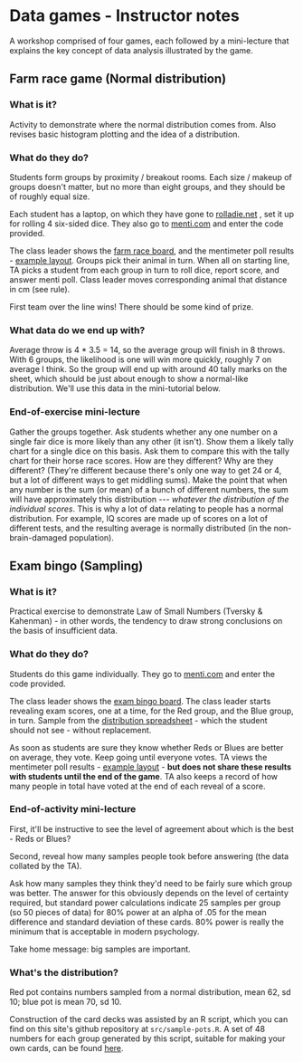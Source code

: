 # Data games - Instructor notes

A workshop comprised of four games, each followed by a mini-lecture that
explains the key concept of data analysis illustrated by the game.

## Farm race game (Normal distribution)

### What is it?

Activity to demonstrate where the normal distribution comes from. Also revises
basic histogram plotting and the idea of a distribution.

### What do they do?

Students form groups by proximity / breakout rooms. Each size / makeup of
groups doesn't matter, but no more than eight groups, and they should be of
roughly equal size.

Each student has a laptop, on which they have gone to
[rolladie.net](https://rolladie.net) , set it up for rolling 4 six-sided
dice. They also go to [menti.com](https://www.menti.com) and enter the code
provided.

The class leader shows the [farm race board](data-games.odp), and the
mentimeter poll results - [example layout](race-poll.png). Groups pick their
animal in turn. When all on starting line, TA picks a student from each group
in turn to roll dice, report score, and answer menti poll. Class leader moves
corresponding animal that distance in cm (see rule).

First team over the line wins! There should be some kind of prize.

### What data do we end up with?

Average throw is 4 * 3.5 = 14, so the average group will finish in 8
throws. With 6 groups, the likelihood is one will win more quickly, roughly 7
on average I think. So the group will end up with around 40 tally marks on the
sheet, which should be just about enough to show a normal-like
distribution. We'll use this data in the mini-tutorial below.

### End-of-exercise mini-lecture

Gather the groups together. Ask students whether any one number on a
single fair dice is more likely than any other (it isn't). Show them a
likely tally chart for a single dice on this basis. Ask them to
compare this with the tally chart for their horse race scores. How are
they different? Why are they different?  (They're different because
there's only one way to get 24 or 4, but a lot of different ways to
get middling sums). Make the point that when any number is the sum (or
mean) of a bunch of different numbers, the sum will have approximately
this distribution --- *whatever the distribution of the individual
scores*. This is why a lot of data relating to people has a normal
distribution. For example, IQ scores are made up of scores on a lot of
different tests, and the resulting average is normally distributed (in
the non-brain-damaged population).

## Exam bingo (Sampling)

### What is it?

Practical exercise to demonstrate Law of Small Numbers (Tversky & Kahenman) -
in other words, the tendency to draw strong conclusions on the basis of
insufficient data.

### What do they do?

Students do this game individually. They go to
[menti.com](https://www.menti.com) and enter the code provided.

The class leader shows the [exam bingo board](data-games.odp).  The class
leader starts revealing exam scores, one at a time, for the Red group, and the
Blue group, in turn. Sample from the [distribution
spreadsheet](exam-score-sheet.ods) - which the student should not see - without
replacement.

As soon as students are sure they know whether Reds or Blues are better on
average, they vote. Keep going until everyone votes. TA views the mentimeter
poll results - [example layout](bingo-poll.png) - **but does not share these
results with students until the end of the game**. TA also keeps a record of
how many people in total have voted at the end of each reveal of a score.

### End-of-activity mini-lecture

First, it'll be instructive to see the level of agreement about which is the
best - Reds or Blues?

Second, reveal how many samples people took before answering (the data collated
by the TA).

Ask how many samples they think they'd need to be fairly sure which group was
better. The answer for this obviously depends on the level of certainty
required, but standard power calculations indicate 25 samples per group (so 50
pieces of data) for 80% power at an alpha of .05 for the mean difference and
standard deviation of these cards. 80% power is really the minimum that is
acceptable in modern psychology.

Take home message: big samples are important.

### What's the distribution?

Red pot contains numbers sampled from a normal distribution, mean 62,
sd 10; blue pot is mean 70, sd 10.  

Construction of the card decks was assisted by an R script, which you
can find on this site's github repository at `src/sample-pots.R`. A
set of 48 numbers for each group generated by this script, suitable
for making your own cards, can be found [here](pots.csv).

